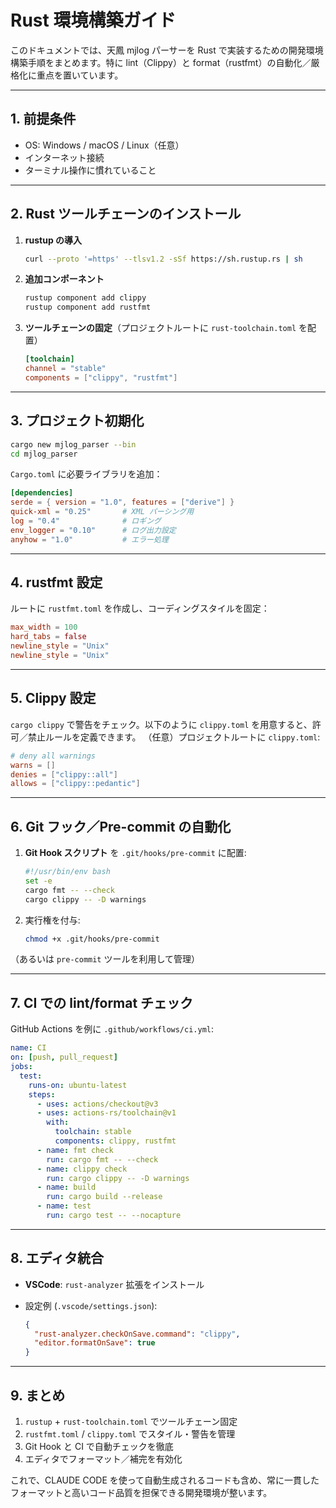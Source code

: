 # Rust 環境構築ガイド

このドキュメントでは、天鳳 mjlog パーサーを Rust で実装するための開発環境構築手順をまとめます。特に lint（Clippy）と format（rustfmt）の自動化／厳格化に重点を置いています。

---

## 1. 前提条件

* OS: Windows / macOS / Linux（任意）
* インターネット接続
* ターミナル操作に慣れていること

---

## 2. Rust ツールチェーンのインストール

1. **rustup の導入**

   ```bash
   curl --proto '=https' --tlsv1.2 -sSf https://sh.rustup.rs | sh
   ```
2. **追加コンポーネント**

   ```bash
   rustup component add clippy
   rustup component add rustfmt
   ```
3. **ツールチェーンの固定**（プロジェクトルートに `rust-toolchain.toml` を配置）

   ```toml
   [toolchain]
   channel = "stable"
   components = ["clippy", "rustfmt"]
   ```

---

## 3. プロジェクト初期化

```bash
cargo new mjlog_parser --bin
cd mjlog_parser
```

`Cargo.toml` に必要ライブラリを追加：

```toml
[dependencies]
serde = { version = "1.0", features = ["derive"] }
quick-xml = "0.25"       # XML パーシング用
log = "0.4"              # ロギング
env_logger = "0.10"      # ログ出力設定
anyhow = "1.0"           # エラー処理
```

---

## 4. rustfmt 設定

ルートに `rustfmt.toml` を作成し、コーディングスタイルを固定：

```toml
max_width = 100
hard_tabs = false
newline_style = "Unix"
newline_style = "Unix"
```

---

## 5. Clippy 設定

`cargo clippy` で警告をチェック。以下のように `clippy.toml` を用意すると、許可／禁止ルールを定義できます。
（任意）プロジェクトルートに `clippy.toml`:

```toml
# deny all warnings
warns = []
denies = ["clippy::all"]
allows = ["clippy::pedantic"]
```

---

## 6. Git フック／Pre-commit の自動化

1. **Git Hook スクリプト** を `.git/hooks/pre-commit` に配置:

   ```bash
   #!/usr/bin/env bash
   set -e
   cargo fmt -- --check
   cargo clippy -- -D warnings
   ```
2. 実行権を付与:

   ```bash
   chmod +x .git/hooks/pre-commit
   ```

（あるいは `pre-commit` ツールを利用して管理）

---

## 7. CI での lint/format チェック

GitHub Actions を例に `.github/workflows/ci.yml`:

```yaml
name: CI
on: [push, pull_request]
jobs:
  test:
    runs-on: ubuntu-latest
    steps:
      - uses: actions/checkout@v3
      - uses: actions-rs/toolchain@v1
        with:
          toolchain: stable
          components: clippy, rustfmt
      - name: fmt check
        run: cargo fmt -- --check
      - name: clippy check
        run: cargo clippy -- -D warnings
      - name: build
        run: cargo build --release
      - name: test
        run: cargo test -- --nocapture
```

---

## 8. エディタ統合

* **VSCode**: `rust-analyzer` 拡張をインストール
* 設定例 (`.vscode/settings.json`):

  ```json
  {
    "rust-analyzer.checkOnSave.command": "clippy",
    "editor.formatOnSave": true
  }
  ```

---

## 9. まとめ

1. `rustup` + `rust-toolchain.toml` でツールチェーン固定
2. `rustfmt.toml` / `clippy.toml` でスタイル・警告を管理
3. Git Hook と CI で自動チェックを徹底
4. エディタでフォーマット／補完を有効化

これで、CLAUDE CODE を使って自動生成されるコードも含め、常に一貫したフォーマットと高いコード品質を担保できる開発環境が整います。

